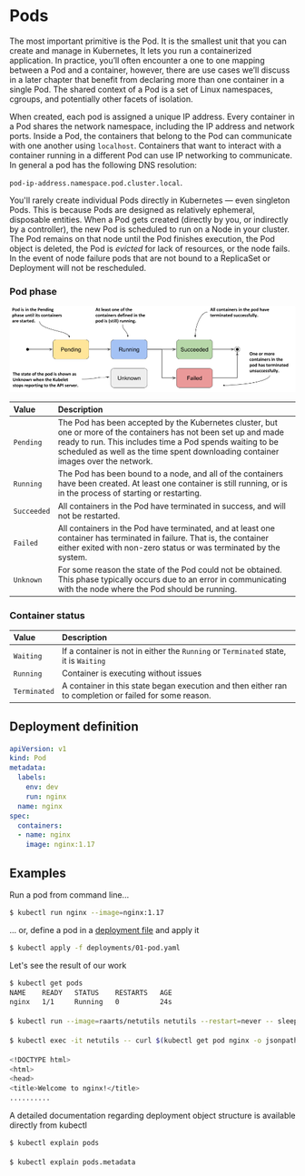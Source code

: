 # Pods

The most important primitive is the Pod. It is the smallest unit that you can create and manage in Kubernetes, It lets you run a containerized application. In practice, you’ll often encounter a one to one mapping between a Pod and a container, however, there are use cases we’ll discuss in a later chapter that benefit from declaring more than one container in a single Pod. The shared context of a Pod is a set of Linux namespaces, cgroups, and potentially other facets of isolation.

When created, each pod is assigned a unique IP address. Every container in a Pod shares the network namespace, including the IP address and network ports. Inside a Pod, the containers that belong to the Pod can communicate with one another using `localhost`. Containers that want to interact with a container running in a different Pod can use IP networking to communicate. In general a pod has the following DNS resolution:

`pod-ip-address.namespace.pod.cluster.local`. 

You'll rarely create individual Pods directly in Kubernetes — even singleton Pods. This is because Pods are designed as relatively ephemeral, disposable entities. When a Pod gets created (directly by you, or indirectly by a controller), the new Pod is scheduled to run on a Node in your cluster. The Pod remains on that node until the Pod finishes execution, the Pod object is deleted, the Pod is *evicted* for lack of resources, or the node fails. In the event of node failure pods that are not bound to a ReplicaSet or Deployment will not be rescheduled.

### Pod phase

![Pod Lifecycle](../images/pod-lifecycle.png)

| Value       | Description                                                  |
| :---------- | :----------------------------------------------------------- |
| `Pending`   | The Pod has been accepted by the Kubernetes cluster, but one or more of the containers has not been set up and made ready to run. This includes time a Pod spends waiting to be scheduled as well as the time spent downloading container images over the network. |
| `Running`   | The Pod has been bound to a node, and all of the containers have been created. At least one container is still running, or is in the process of starting or restarting. |
| `Succeeded` | All containers in the Pod have terminated in success, and will not be restarted. |
| `Failed`    | All containers in the Pod have terminated, and at least one container has terminated in failure. That is, the container either exited with non-zero status or was terminated by the system. |
| `Unknown`   | For some reason the state of the Pod could not be obtained. This phase typically occurs due to an error in communicating with the node where the Pod should be running. |

### Container status

| Value        | Description                                                  |
| :----------- | :----------------------------------------------------------- |
| `Waiting`    | If a container is not in either the `Running` or `Terminated` state, it is `Waiting` |
| `Running`    | Container is executing without issues                        |
| `Terminated` | A container in this state began execution and then either ran to completion or failed for some reason. |

## Deployment definition

```yaml
apiVersion: v1
kind: Pod
metadata:
  labels:
    env: dev
    run: nginx
  name: nginx
spec:
  containers:
  - name: nginx
    image: nginx:1.17
```

## Examples

Run a pod from command line...

```bash
$ kubectl run nginx --image=nginx:1.17
```

... or, define a pod in a [deployment file](../deployments/01-pod.yaml) and apply it

```bash
$ kubectl apply -f deployments/01-pod.yaml
```

Let's see the result of our work

```bash
$ kubectl get pods
NAME    READY   STATUS    RESTARTS   AGE
nginx   1/1     Running   0          24s

$ kubectl run --image=raarts/netutils netutils --restart=never -- sleep 600

$ kubectl exec -it netutils -- curl $(kubectl get pod nginx -o jsonpath='{.status.podIP}')

<!DOCTYPE html>
<html>
<head>
<title>Welcome to nginx!</title>
..........

```

A detailed documentation regarding deployment object structure is available directly from kubectl

```bash
$ kubectl explain pods

$ kubectl explain pods.metadata
```

